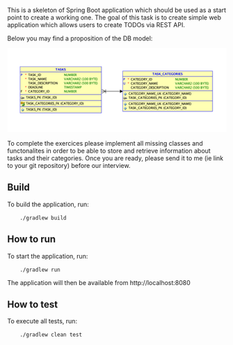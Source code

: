 This is a skeleton of Spring Boot application which should be used as a start point to create a working one.
The goal of this task is to create simple web application which allows users to create TODOs via REST API.

Below you may find a proposition of the DB model:

![DB model](DBModel.png)

To complete the exercices please implement all missing classes and functonalites in order to be able to store and retrieve information about tasks and their categories.
Once you are ready, please send it to me (ie link to your git repository) before  our interview.


## Build

To build the application, run:

```shell
    ./gradlew build
```

## How to run

To start the application, run:

```shell
    ./gradlew run
```

The application will then be available from http://localhost:8080

## How to test

To execute all tests, run:

```shell
    ./gradlew clean test
```
